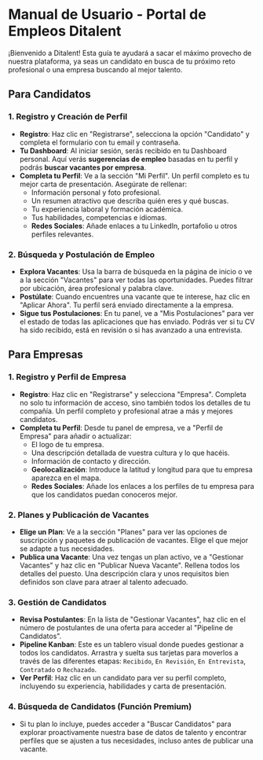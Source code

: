 # Manual de Usuario - Portal de Empleos Ditalent

¡Bienvenido a Ditalent! Esta guía te ayudará a sacar el máximo provecho de nuestra plataforma, ya seas un candidato en busca de tu próximo reto profesional o una empresa buscando al mejor talento.

## Para Candidatos

### 1. Registro y Creación de Perfil

-   **Registro**: Haz clic en "Registrarse", selecciona la opción "Candidato" y completa el formulario con tu email y contraseña.
-   **Tu Dashboard**: Al iniciar sesión, serás recibido en tu Dashboard personal. Aquí verás **sugerencias de empleo** basadas en tu perfil y podrás **buscar vacantes por empresa**.
-   **Completa tu Perfil**: Ve a la sección "Mi Perfil". Un perfil completo es tu mejor carta de presentación. Asegúrate de rellenar:
    -   Información personal y foto profesional.
    -   Un resumen atractivo que describa quién eres y qué buscas.
    -   Tu experiencia laboral y formación académica.
    -   Tus habilidades, competencias e idiomas.
    -   **Redes Sociales**: Añade enlaces a tu LinkedIn, portafolio u otros perfiles relevantes.

### 2. Búsqueda y Postulación de Empleo

-   **Explora Vacantes**: Usa la barra de búsqueda en la página de inicio o ve a la sección "Vacantes" para ver todas las oportunidades. Puedes filtrar por ubicación, área profesional y palabra clave.
-   **Postúlate**: Cuando encuentres una vacante que te interese, haz clic en "Aplicar Ahora". Tu perfil será enviado directamente a la empresa.
-   **Sigue tus Postulaciones**: En tu panel, ve a "Mis Postulaciones" para ver el estado de todas las aplicaciones que has enviado. Podrás ver si tu CV ha sido recibido, está en revisión o si has avanzado a una entrevista.

## Para Empresas

### 1. Registro y Perfil de Empresa

-   **Registro**: Haz clic en "Registrarse" y selecciona "Empresa". Completa no solo tu información de acceso, sino también todos los detalles de tu compañía. Un perfil completo y profesional atrae a más y mejores candidatos.
-   **Completa tu Perfil**: Desde tu panel de empresa, ve a "Perfil de Empresa" para añadir o actualizar:
    -   El logo de tu empresa.
    -   Una descripción detallada de vuestra cultura y lo que hacéis.
    -   Información de contacto y dirección.
    -   **Geolocalización**: Introduce la latitud y longitud para que tu empresa aparezca en el mapa.
    -   **Redes Sociales**: Añade los enlaces a los perfiles de tu empresa para que los candidatos puedan conoceros mejor.

### 2. Planes y Publicación de Vacantes

-   **Elige un Plan**: Ve a la sección "Planes" para ver las opciones de suscripción y paquetes de publicación de vacantes. Elige el que mejor se adapte a tus necesidades.
-   **Publica una Vacante**: Una vez tengas un plan activo, ve a "Gestionar Vacantes" y haz clic en "Publicar Nueva Vacante". Rellena todos los detalles del puesto. Una descripción clara y unos requisitos bien definidos son clave para atraer al talento adecuado.

### 3. Gestión de Candidatos

-   **Revisa Postulantes**: En la lista de "Gestionar Vacantes", haz clic en el número de postulantes de una oferta para acceder al "Pipeline de Candidatos".
-   **Pipeline Kanban**: Este es un tablero visual donde puedes gestionar a todos los candidatos. Arrastra y suelta sus tarjetas para moverlos a través de las diferentes etapas: `Recibido`, `En Revisión`, `En Entrevista`, `Contratado` o `Rechazado`.
-   **Ver Perfil**: Haz clic en un candidato para ver su perfil completo, incluyendo su experiencia, habilidades y carta de presentación.

### 4. Búsqueda de Candidatos (Función Premium)

-   Si tu plan lo incluye, puedes acceder a "Buscar Candidatos" para explorar proactivamente nuestra base de datos de talento y encontrar perfiles que se ajusten a tus necesidades, incluso antes de publicar una vacante.